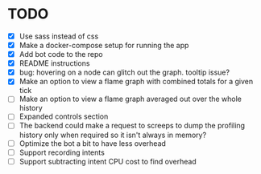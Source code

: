 TODO
=====

* [x] Use sass instead of css
* [x] Make a docker-compose setup for running the app
* [x] Add bot code to the repo
* [x] README instructions
* [x] bug: hovering on a node can glitch out the graph. tooltip issue?
* [x] Make an option to view a flame graph with combined totals for a given tick
* [ ] Make an option to view a flame graph averaged out over the whole history
* [ ] Expanded controls section
* [ ] The backend could make a request to screeps to dump the profiling history
      only when required so it isn't always in memory?
* [ ] Optimize the bot a bit to have less overhead
* [ ] Support recording intents
* [ ] Support subtracting intent CPU cost to find overhead
